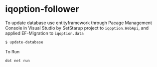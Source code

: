 # iqoption-follower

To update database use entityframework through Pacage Management Console in Visual Studio by SetStarup project to `iqoption.WebApi`, and applied EF-Migration to `iqoption.data`
```javascript
$ update-database
```

To Run
```
dot net run
```

